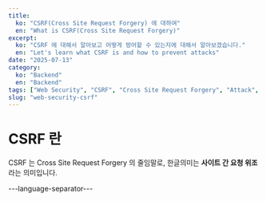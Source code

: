 ```yaml
---
title:
  ko: "CSRF(Cross Site Request Forgery) 에 대하여"
  en: "What is CSRF(Cross Site Request Forgery)"
excerpt:
  ko: "CSRF 에 대해서 알아보고 어떻게 방어할 수 있는지에 대해서 알아보겠습니다."
  en: "Let's learn what CSRF is and how to prevent attacks"
date: "2025-07-13"
category:
  ko: "Backend"
  en: "Backend"
tags: ["Web Security", "CSRF", "Cross Site Request Forgery", "Attack", "Vulnerabilities"]
slug: "web-security-csrf"
---
```


# CSRF 란

CSRF 는 Cross Site Request Forgery 의 줄임말로, 한글의미는 **사이트 간 요청 위조**라는 의미입니다.

---language-separator---